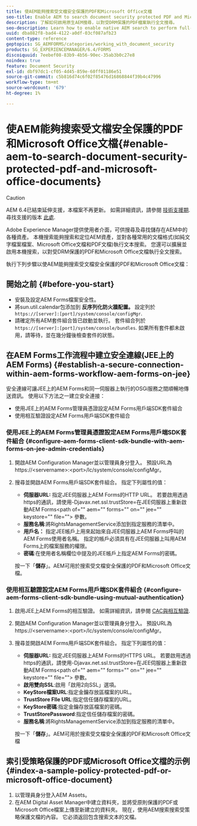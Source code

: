 ```yaml
---
title: 使AEM能夠搜索受文檔安全保護的PDF和Microsoft Office文檔
seo-title: Enable AEM to search document security protected PDF and Microsoft Office documents
description: 了解如何啟用原生AEM搜尋，以對受DRM保護的PDF檔案執行全文搜尋。
seo-description: Learn how to enable native AEM search to perform full-text search on DRM protected PDF documents.
uuid: dba882f8-bad4-4122-a0df-03cf087afb23
content-type: reference
geptopics: SG_AEMFORMS/categories/working_with_document_security
products: SG_EXPERIENCEMANAGER/6.4/FORMS
discoiquuid: 7eebef08-83b9-4b56-90ec-35ab3b0c27e8
noindex: true
feature: Document Security
exl-id: dbf97dc1-cf05-4d45-859e-60ff01186e51
source-git-commit: c5b816d74c6f02f85476d16868844f39b4c47996
workflow-type: tm+mt
source-wordcount: '679'
ht-degree: 1%

---
```


# 使AEM能夠搜索受文檔安全保護的PDF和Microsoft Office文檔{#enable-aem-to-search-document-security-protected-pdf-and-microsoft-office-documents}

>[!CAUTION]
>
>AEM 6.4已結束延伸支援，本檔案不再更新。 如需詳細資訊，請參閱 [技術支援期](https://helpx.adobe.com//tw/support/programs/eol-matrix.html). 尋找支援的版本 [此處](https://experienceleague.adobe.com/docs/).

Adobe Experience Manager提供使用者介面，可供搜尋及尋找儲存在AEM中的各種資產。 本機搜索能夠搜索和定位AEM資產，並對各種常用的文檔格式(如純文字檔案檔案、Microsoft Office文檔和PDF文檔)執行文本搜索。 您還可以擴展並啟用本機搜索，以對受DRM保護的PDF和Microsoft Office文檔執行全文搜索。

執行下列步驟以使AEM能夠搜索受文檔安全保護的PDF和Microsoft Office文檔：

## 開始之前 {#before-you-start}

* 安裝及設定AEM Forms檔案安全性。
* 將sun.util.calendar包添加到 **反序列化防火牆配置。** 設定列於 `https://[server]:[port]/system/console/configMgr`.
* 請確定所有AEM套件組合皆已啟動並執行。 套件組合列於 `https://[server]:[port]/system/console/bundles`. 如果所有套件都未啟用，請等待，並在幾分鐘後檢查套件的狀態。

## 在AEM Forms工作流程中建立安全連線(JEE上的AEM Forms) {#establish-a-secure-connection-within-aem-forms-workflow-aem-forms-on-jee}

安全連線可讓JEE上的AEM Forms和同一伺服器上執行的OSGi服務之間順暢地傳送資訊。 使用以下方法之一建立安全連接：

* 使用JEE上的AEM Forms管理員憑證設定AEM Forms用戶端SDK套件組合
* 使用相互驗證設定AEM Forms用戶端SDK套件組合

### 使用JEE上的AEM Forms管理員憑證設定AEM Forms用戶端SDK套件組合 {#configure-aem-forms-client-sdk-bundle-with-aem-forms-on-jee-admin-credentials}

1. 開啟AEM Configuration Manager並以管理員身分登入。 預設URL為https://&lt;servername>:&lt;port>/lc/system/console/configMgr。
1. 搜尋並開啟AEM Forms用戶端SDK套件組合。 指定下列屬性的值：

   * **伺服器URL:** 指定JEE伺服器上AEM Forms的HTTP URL。 若要啟用透過https的通訊，請使用-Djavax.net.ssl.trustStore=在JEE伺服器上重新啟動AEM Forms&lt;path of=&quot;&quot; aem=&quot;&quot; forms=&quot;&quot; on=&quot;&quot; jee=&quot;&quot; keystore=&quot;&quot; file=&quot;&quot;> 參數。
   * **服務名稱**:將RightsManagementService添加到指定服務的清單中。
   * **用戶名：** 指定JEE帳戶上用來起始來自JEE伺服器上AEM Forms呼叫的AEM Forms使用者名稱。 指定的帳戶必須具有在JEE伺服器上叫用AEM Forms上的檔案服務的權限。
   * **密碼**:在使用者名稱欄位中提及的JEE帳戶上指定AEM Forms的密碼。

   按一下「**儲存**」。AEM可用於搜索受文檔安全保護的PDF和Microsoft Office文檔。

### 使用相互驗證設定AEM Forms用戶端SDK套件組合 {#configure-aem-forms-client-sdk-bundle-using-mutual-authentication}

1. 啟用JEE上AEM Forms的相互驗證。 如需詳細資訊，請參閱 [CAC與相互驗證](https://helpx.adobe.com/livecycle/kb/cac-mutual-authentication.html).
1. 開啟AEM Configuration Manager並以管理員身分登入。 預設URL為https://&lt;servername>:&lt;port>/lc/system/console/configMgr。
1. 搜尋並開啟AEM Forms用戶端SDK套件組合。 指定下列屬性的值：

   * **伺服器URL:** 指定JEE伺服器上AEM Forms的HTTPS URL。 若要啟用透過https的通訊，請使用-Djavax.net.ssl.trustStore=在JEE伺服器上重新啟動AEM Forms&lt;path of=&quot;&quot; aem=&quot;&quot; forms=&quot;&quot; on=&quot;&quot; jee=&quot;&quot; keystore=&quot;&quot; file=&quot;&quot;> 參數。
   * **啟用雙向SSL**:啟用「啟用2向SSL」選項。
   * **KeyStore檔案URL**:指定金鑰存放區檔案的URL。
   * **TrustStore FIle URL**:指定信任儲存檔案的URL。
   * **KeyStore密碼**:指定金鑰存放區檔案的密碼。
   * **TrustStorePassword**:指定信任儲存檔案的密碼。
   * **服務名稱**:將RightsManagementService添加到指定服務的清單中。

   按一下「**儲存**」。AEM可用於搜索受文檔安全保護的PDF和Microsoft Office文檔

## 索引受策略保護的PDF或Microsoft Office文檔的示例 {#index-a-sample-policy-protected-pdf-or-microsoft-office-document}

1. 以管理員身分登入AEM Assets。
1. 在AEM Digital Asset Manager中建立資料夾，並將受原則保護的PDF或Microsoft Office檔案上傳至新建立的資料夾。 現在，使用AEM搜索搜索受策略保護文檔的內容。 它必須返回包含搜索文本的文檔。
